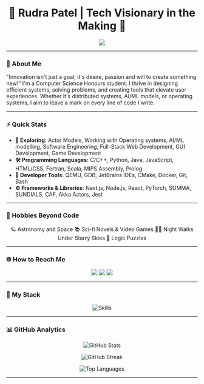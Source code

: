 <!-- This is my about section done in html and css-->
<h1 align="center">
  🚀 Rudra Patel | Tech Visionary in the Making 🌌
</h1>
<p align="center">
  <img src="https://readme-typing-svg.herokuapp.com?font=Roboto&size=28&duration=3000&pause=500&color=03FCEC&center=true&vCenter=true&width=500&lines=Systems+Engineer+%7C+AI+Explorer;Kernel+Tinkerer+%7C+Software+Architect;Building+Tomorrow's+Tech+Today!">
</p>

---
### 🌌 About Me
"Innovation isn't just a goal; it's desire, passion and will to create something new!"
I'm a Computer Science Honours student. I thrive in designing efficient systems, solving problems, and creating tools that elevate user experiences. Whether it's distributed systems, AI/ML models, or operating systems, I aim to leave a mark on every line of code I write. 

---

### ⚡ Quick Stats
- **🔭 Exploring:** Actor Models, Working with Operating systems, AI/ML modelling, Software Engineering, Full-Stack Web Development, GUI Development, Game Development
- **🛠️ Programming Languages:** C/C++, Python, Java, JavaScript, HTML/CSS, Fortran, Scala, MIPS Assembly, Prolog
- **🔭 Developer Tools:** QEMU, GDB, JetBrains IDEs, CMake, Docker, Git, Bash
- **⚙️ Frameworks & Libraries:** Next.js, Node.js, React, PyTorch, SUMMA, SUNDIALS, CAF, Akka Actors, Jest

---

### 🌌 Hobbies Beyond Code
<p align="center">
  🪐 Astronomy and Space 
  📚 Sci-fi Novels & Video Games
  🚶‍♂️ Night Walks Under Starry Skies  
   🧩 Logic Puzzles  
</p>

---

### 🌐 How to Reach Me
<p align="center">
  <a href="mailto:patelrudra866@gmail.com.com"><img src="https://img.shields.io/badge/Email-D14836?style=for-the-badge&logo=gmail&logoColor=white"></a>
  <a href="https://www.linkedin.com/in/rudra-patel-2980582a3/"><img src="https://img.shields.io/badge/LinkedIn-0077B5?style=for-the-badge&logo=linkedin&logoColor=white"></a>
  <a href="https://rudrapatel.dev"><img src="https://img.shields.io/badge/Portfolio-24292e?style=for-the-badge&logo=githubpages&logoColor=white"></a>
</p>

---

### 🌟 My Stack
<p align="center">
  <img src="https://skillicons.dev/icons?i=python,cpp,c,cs,java,linux,git,vim,mysql,aws" alt="Skills">
</p>

---

### 📊 GitHub Analytics
<p align="center">
  <img src="https://github-readme-stats.vercel.app/api?username=Rudra866&show_icons=true&theme=tokyonight" alt="GitHub Stats">
</p>
<p align="center">
  <img src="https://github-readme-activity-graph.vercel.app/graph?username=Rudra866&theme=tokyonight" alt="GitHub Streak">
</p>
<p align="center">
  <img src="https://github-readme-stats.vercel.app/api/top-langs/?username=Rudra866&layout=compact&theme=tokyonight" alt="Top Languages">
</p>

---
